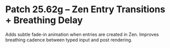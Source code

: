 # Patch 25.62g – Zen Entry Transitions + Breathing Delay

Adds subtle fade-in animation when entries are created in Zen. Improves breathing cadence between typed input and post rendering.

